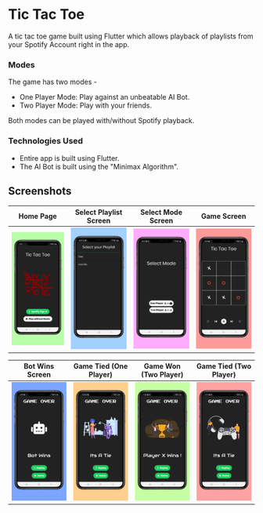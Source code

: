 # Tic Tac Toe

A tic tac toe game built using Flutter which allows playback of playlists from your Spotify Account right in the app.

### Modes 

The game has two modes -
- One Player Mode: Play against an unbeatable AI Bot.
- Two Player Mode: Play with your friends.

Both modes can be played with/without Spotify playback.

### Technologies Used
- Entire app is built using Flutter.
- The AI Bot is built using the "Minimax Algorithm".

## Screenshots

| Home Page          | Select Playlist Screen    | Select Mode Screen     | Game Screen           |
|--------------------|---------------------------|------------------------|-----------------------|
| ![](https://github.com/ahluwaliatikant/ticTacToe/blob/main/images/homeScreenScreenshot.png) | ![](https://github.com/ahluwaliatikant/ticTacToe/blob/main/images/selectPlaylistScreenshot.png) | ![](https://github.com/ahluwaliatikant/ticTacToe/blob/main/images/selectModeScreenshot.png) | ![](https://github.com/ahluwaliatikant/ticTacToe/blob/main/images/gameScreenScreenshot.png) |


| Bot Wins Screen       | Game Tied (One Player) | Game Won (Two Player)    | Game Tied (Two Player)   |
|-----------------------|------------------------|--------------------------|--------------------------|
| ![](https://github.com/ahluwaliatikant/ticTacToe/blob/main/images/botWinsScreenshot.png) | ![](https://github.com/ahluwaliatikant/ticTacToe/blob/main/images/botGameTieScreenshot.png) | ![](https://github.com/ahluwaliatikant/ticTacToe/blob/main/images/twoPlayerWinScreenshot.png) | ![](https://github.com/ahluwaliatikant/ticTacToe/blob/main/images/twoPlayerTieScreenshot.png) |
